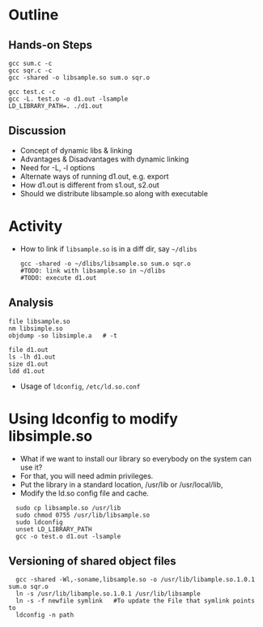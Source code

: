 # Outline

## Hands-on Steps
```
gcc sum.c -c
gcc sqr.c -c
gcc -shared -o libsample.so sum.o sqr.o

gcc test.c -c
gcc -L. test.o -o d1.out -lsample
LD_LIBRARY_PATH=. ./d1.out
```

## Discussion
* Concept of dynamic libs & linking
* Advantages & Disadvantages with dynamic linking
* Need for -L, -l options
* Alternate ways of running d1.out, e.g. export
* How d1.out is different from s1.out, s2.out
* Should we distribute libsample.so along with executable

# Activity
* How to link if `libsample.so` is in a diff dir, say `~/dlibs`
  ```
  gcc -shared -o ~/dlibs/libsample.so sum.o sqr.o
  #TODO: link with libsample.so in ~/dlibs
  #TODO: execute d1.out
  ```

## Analysis
```
file libsample.so
nm libsimple.so
objdump -so libsimple.a   # -t

file d1.out
ls -lh d1.out
size d1.out
ldd d1.out
```

* Usage of `ldconfig`, `/etc/ld.so.conf` 

# Using ldconfig to modify libsimple.so

* What if we want to install our library so everybody on the system can use it? 
* For that, you will need admin privileges. 
* Put the library in a standard location, /usr/lib or /usr/local/lib, 
* Modify the ld.so config file and cache.
```
  sudo cp libsample.so /usr/lib
  sudo chmod 0755 /usr/lib/libsample.so
  sudo ldconfig
  unset LD_LIBRARY_PATH
  gcc -o test.o d1.out -lsample
```

## Versioning of shared object files
```
  gcc -shared -Wl,-soname,libsample.so -o /usr/lib/libample.so.1.0.1 sum.o sqr.o
  ln -s /usr/lib/libample.so.1.0.1 /usr/lib/libsample
  ln -s -f newfile symlink   #To update the File that symlink points to
  ldconfig -n path
```